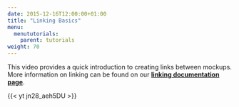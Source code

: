 ```yaml
---
date: 2015-12-16T12:00:00+01:00
title: "Linking Basics"
menu:
  menututorials:
    parent: tutorials
weight: 70
---
```


This video provides a quick introduction to creating links between mockups. More information on linking can be found on our [**linking documentation page**](https://docs.balsamiq.com/desktop/linking/).

{{< yt jn28_aeh5DU >}}